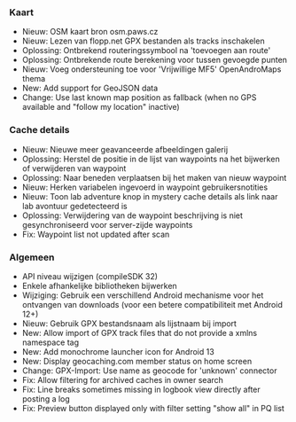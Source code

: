 ### Kaart
- Nieuw: OSM kaart bron osm.paws.cz
- Nieuw: Lezen van flopp.net GPX bestanden als tracks inschakelen
- Oplossing: Ontbrekend routeringssymbool na 'toevoegen aan route'
- Oplossing: Ontbrekende route berekening voor tussen gevoegde punten
- Nieuw: Voeg ondersteuning toe voor 'Vrijwillige MF5' OpenAndroMaps thema
- New: Add support for GeoJSON data
- Change: Use last known map position as fallback (when no GPS available and "follow my location" inactive)

### Cache details
- Nieuw: Nieuwe meer geavanceerde afbeeldingen galerij
- Oplossing: Herstel de positie in de lijst van waypoints na het bijwerken of verwijderen van waypoint
- Oplossing: Naar beneden verplaatsen bij het maken van nieuw waypoint
- Nieuw: Herken variabelen ingevoerd in waypoint gebruikersnotities
- Nieuw: Toon lab adventure knop in mystery cache details als link naar lab avontuur gedetecteerd is
- Oplossing: Verwijdering van de waypoint beschrijving is niet gesynchroniseerd voor server-zijde waypoints
- Fix: Waypoint list not updated after scan

### Algemeen
- API niveau wijzigen (compileSDK 32)
- Enkele afhankelijke bibliotheken bijwerken
- Wijziging: Gebruik een verschillend Android mechanisme voor het ontvangen van downloads (voor een betere compatibiliteit met Android 12+)
- Nieuw: Gebruik GPX bestandsnaam als lijstnaam bij import
- New: Allow import of GPX track files that do not provide a xmlns namespace tag
- New: Add monochrome launcher icon for Android 13
- New: Display geocaching.com member status on home screen
- Change: GPX-Import: Use name as geocode for 'unknown' connector
- Fix: Allow filtering for archived caches in owner search
- Fix: Line breaks sometimes missing in logbook view directly after posting a log
- Fix: Preview button displayed only with filter setting "show all" in PQ list
